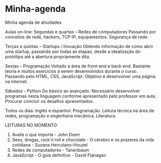 # Minha-agenda
Minha agenda de atividades 

Aulas on-line: 
Segundas e quartas – Redes de computadores
Passando por conceitos de rede, hackers, TCP-IP, equipamentos. Segurança de rede.

Terças e quintas – Startups / Inovação
Obtendo informação de como abrir uma startup, passando por todas as etapas, desde a idealização do protótipo até a abertura propriamente dita. 

Sextas – Programação 
Voltado a área de front-end e back-end. Bastante teoria e muitos exercícios a serem desenvolvidos durante o curso. Passando pelo HTML, CSS, JavaScript. Objetivo é desenvolver uma página na internet.

Sábados - Python
Do básico ao avançado. Necessário desenvolver programas nesta linguagem conforme apresentado pelo professor em aula. Procurar concluir os desafios apresentados.

Todos os dias: Inglês e espanhol. Programação. Leitura técnica na área de redes, programação e engenharia mecânica. Literatura. 

LEITURAS NO MOMENTO:
1) Avalie o que importa - John Doerr
2) Sexo, drogas, rock'n'roll e chocolate - O cérebro e os prazeres da vida cotidiana - Suzana Herculano-Houzel
3) Redes de computadores - Tanenbaum
4) JavaScript - O guia definitivo - David Flanagan
